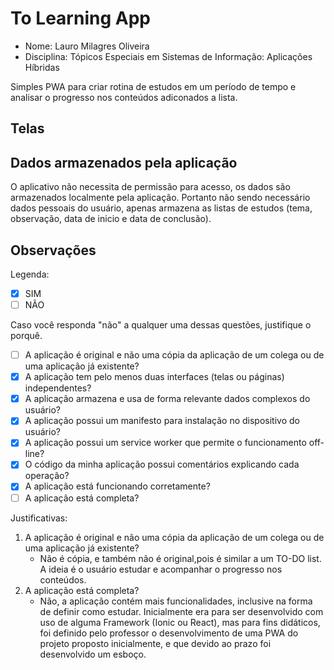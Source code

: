 # **To Learning App**

- Nome: Lauro Milagres Oliveira
- Disciplina: Tópicos Especiais em Sistemas de Informação: Aplicações Híbridas

Simples PWA para criar rotina de estudos em um período de tempo e analisar o progresso nos conteúdos adiconados a lista.

## Telas

## Dados armazenados pela aplicação

O aplicativo não necessita de permissão para acesso, os dados são armazenados localmente pela aplicação.
Portanto não sendo necessário dados pessoais do usuário, apenas armazena as listas de estudos (tema, observação, data de inicio e data de conclusão).

## Observações

Legenda:
- [x] SIM
- [ ] NÃO

Caso você responda "não" a qualquer uma dessas questões, justifique o porquê.

- [ ] A aplicação é original e não uma cópia da aplicação de um colega ou de uma aplicação já existente?
- [x] A aplicação tem pelo menos duas interfaces (telas ou páginas) independentes?
- [x] A aplicação armazena e usa de forma relevante dados complexos do usuário?
- [x] A aplicação possui um manifesto para instalação no dispositivo do usuário?
- [x] A aplicação possui um service worker que permite o funcionamento off-line?
- [x] O código da minha aplicação possui comentários explicando cada operação?
- [x] A aplicação está funcionando corretamente?
- [ ] A aplicação está completa?

Justificativas:

1. A aplicação é original e não uma cópia da aplicação de um colega ou de uma aplicação já existente?
    - Não é cópia, e também não é original,pois é similar a um TO-DO list. A ideia é o usuário estudar e acompanhar o progresso nos conteúdos.
2. A aplicação está completa?
    - Não, a aplicação contém mais funcionalidades, inclusive na forma de definir como estudar. Inicialmente era para ser desenvolvido com uso de alguma Framework (Ionic ou React), mas para fins didáticos, foi definido pelo professor o desenvolvimento de uma PWA do projeto proposto inicialmente, e que devido ao prazo foi desenvolvido um esboço.